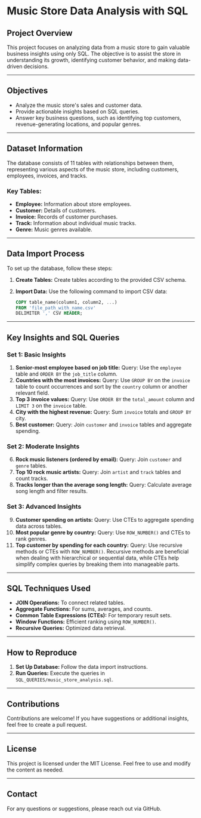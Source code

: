 # Music Store Data Analysis with SQL

## Project Overview
This project focuses on analyzing data from a music store to gain valuable business insights using only SQL. The objective is to assist the store in understanding its growth, identifying customer behavior, and making data-driven decisions.

---

## Objectives
- Analyze the music store's sales and customer data.
- Provide actionable insights based on SQL queries.
- Answer key business questions, such as identifying top customers, revenue-generating locations, and popular genres.

---

## Dataset Information
The database consists of 11 tables with relationships between them, representing various aspects of the music store, including customers, employees, invoices, and tracks.

### Key Tables:
- **Employee:** Information about store employees.
- **Customer:** Details of customers.
- **Invoice:** Records of customer purchases.
- **Track:** Information about individual music tracks.
- **Genre:** Music genres available.

---

## Data Import Process
To set up the database, follow these steps:

1. **Create Tables:** Create tables according to the provided CSV schema.
2. **Import Data:** Use the following command to import CSV data:

   ```sql
   COPY table_name(column1, column2, ...)
   FROM 'file_path_with_name.csv'
   DELIMITER ',' CSV HEADER;
   ```

---

## Key Insights and SQL Queries
### **Set 1: Basic Insights**
1. **Senior-most employee based on job title:**
   Query: Use the `employee` table and `ORDER BY` the `job_title` column.
2. **Countries with the most invoices:**
   Query: Use `GROUP BY` on the `invoice` table to count occurrences and sort by the `country` column or another relevant field.
3. **Top 3 invoice values:**
   Query: Use `ORDER BY` the `total_amount` column and `LIMIT 3` on the `invoice` table.
4. **City with the highest revenue:**
   Query: Sum `invoice` totals and `GROUP BY` city.
5. **Best customer:**
   Query: Join `customer` and `invoice` tables and aggregate spending.

### **Set 2: Moderate Insights**
6. **Rock music listeners (ordered by email):**
   Query: Join `customer` and `genre` tables.
7. **Top 10 rock music artists:**
   Query: Join `artist` and `track` tables and count tracks.
8. **Tracks longer than the average song length:**
   Query: Calculate average song length and filter results.

### **Set 3: Advanced Insights**
9. **Customer spending on artists:**
   Query: Use CTEs to aggregate spending data across tables.
10. **Most popular genre by country:**
    Query: Use `ROW_NUMBER()` and CTEs to rank genres.
11. **Top customer by spending for each country:**
    Query: Use recursive methods or CTEs with `ROW_NUMBER()`. Recursive methods are beneficial when dealing with hierarchical or sequential data, while CTEs help simplify complex queries by breaking them into manageable parts.

---

## SQL Techniques Used
- **JOIN Operations:** To connect related tables.
- **Aggregate Functions:** For sums, averages, and counts.
- **Common Table Expressions (CTEs):** For temporary result sets.
- **Window Functions:** Efficient ranking using `ROW_NUMBER()`.
- **Recursive Queries:** Optimized data retrieval.

---

## How to Reproduce
1. **Set Up Database:** Follow the data import instructions.
2. **Run Queries:** Execute the queries in `SQL_QUERIES/music_store_analysis.sql`.

---

## Contributions
Contributions are welcome! If you have suggestions or additional insights, feel free to create a pull request.

---

## License
This project is licensed under the MIT License. Feel free to use and modify the content as needed.

---

## Contact
For any questions or suggestions, please reach out via GitHub.

